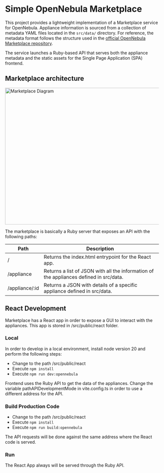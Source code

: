 # Simple OpenNebula Marketplace

This project provides a lightweight implementation of a Marketplace service for OpenNebula. Appliance information is sourced from a collection of metadata YAML files located in the `src/data/` directory. For reference, the metadata format follows the structure used in the [official OpenNebula Marketplace repository](https://github.com/OpenNebula/marketplace).

The service launches a Ruby-based API that serves both the appliance metadata and the static assets for the Single Page Application (SPA) frontend.

## Marketplace architecture

<img width="797" height="447" alt="Marketplace Diagram" src="https://github.com/user-attachments/assets/0b196771-1f13-4eb9-b8de-e4fe99e5fc07" />

The marketplace is basically a Ruby server that exposes an API with the following paths:

| Path           | Description                                                  |
| -------------- | ------------------------------------------------------------ |
| /              | Returns the index.html entrypoint for the React app.         |
| /appliance     | Returns a list of JSON with all the information of the appliances defined in src/data. |
| /appliance/:id | Returns a JSON with details of a specific appliance defined in src/data. |

## React Development

Marketplace has a React app in order to expose a GUI to interact with the appliances. This app is stored in /src/public/react folder.

### Local

In order to develop in a local environment, install node version 20 and perform the following steps:
- Change to the path /src/public/react
- Execute `npm install`
- Execute `npm run dev:opennebula`

Frontend uses the Ruby API to get the data of the appliances. Change the variable pathAPIDevelopmentMode in vite.config.ts in order to use a different address for the API.

### Build Production Code

- Change to the path /src/public/react
- Execute `npm install`
- Execute `npm run build:opennebula`

The API requests will be done against the same address where the React code is served.

### Run

The React App always will be served through the Ruby API.
